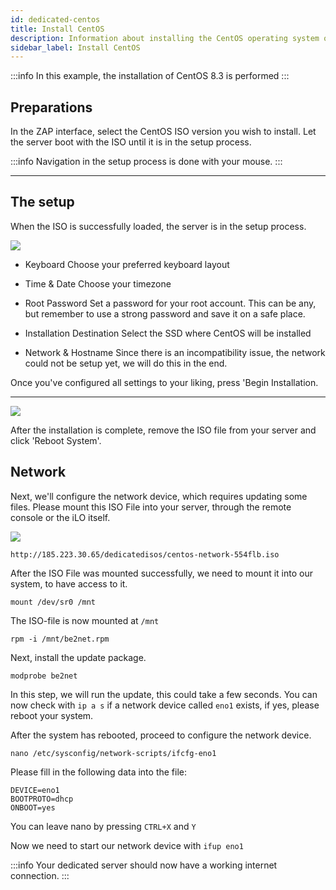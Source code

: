 ```yaml
---
id: dedicated-centos
title: Install CentOS
description: Information about installing the CentOS operating system on your dedicated server from ZAP-Hosting - ZAP-Hosting.com documentation
sidebar_label: Install CentOS
---
```


:::info
In this example, the installation of CentOS 8.3 is performed
:::

## Preparations
In the ZAP interface, select the CentOS ISO version you wish to install. Let the server boot with the ISO until it is in the setup process.

:::info
Navigation in the setup process is done with your mouse.
:::

***

## The setup
When the ISO is successfully loaded, the server is in the setup process.

![](https://screensaver01.zap-hosting.com/index.php/s/YFQt6Jmw5wi4QZZ/preview)

* Keyboard
Choose your preferred keyboard layout

* Time & Date 
Choose your timezone

* Root Password
Set a password for your root account. This can be any, but remember to use a strong password and save it on a safe place.

* Installation Destination
Select the SSD where CentOS will be installed

* Network & Hostname
Since there is an incompatibility issue, the network could not be setup yet, we will do this in the end.

Once you've configured all settings to your liking, press 'Begin Installation.

***

![](https://screensaver01.zap-hosting.com/index.php/s/iqF8KzziQix3jyd/preview)

After the installation is complete, remove the ISO file from your server and click 'Reboot System'.

## Network

Next, we'll configure the network device, which requires updating some files.
Please mount this ISO File into your server, through the remote console or the iLO itself.

![](https://screensaver01.zap-hosting.com/index.php/s/skiKLacFGZnMwr9/preview)

```http://185.223.30.65/dedicatedisos/centos-network-554flb.iso```

After the ISO File was mounted successfully, we need to mount it into our system, to have access to it.

```mount /dev/sr0 /mnt```

The ISO-file is now mounted at `/mnt`

```rpm -i /mnt/be2net.rpm```

Next, install the update package.

```modprobe be2net```

In this step, we will run the update, this could take a few seconds.
You can now check with `ip a s` if a network device called `eno1` exists, if yes, please reboot your system.

After the system has rebooted, proceed to configure the network device.

```nano /etc/sysconfig/network-scripts/ifcfg-eno1```

Please fill in the following data into the file:

```
DEVICE=eno1
BOOTPROTO=dhcp
ONBOOT=yes
```

You can leave nano by pressing `CTRL+X` and `Y`

Now we need to start our network device with `ifup eno1` 

:::info
Your dedicated server should now have a working internet connection.
:::
